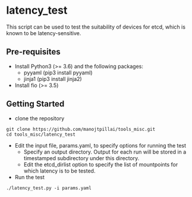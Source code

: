 # latency_test

This script can be used to test the suitability of devices for 
etcd, which is known to be latency-sensitive.

## Pre-requisites

- Install Python3 (>= 3.6) and the following packages:
    - pyyaml (pip3 install pyyaml)
    - jinja1 (pip3 install jinja2)
- Install fio (>= 3.5)

## Getting Started

- clone the repository
```
git clone https://github.com/manojtpillai/tools_misc.git
cd tools_misc/latency_test
```
- Edit the input file, params.yaml, to specify options for running the test
    - Specify an output directory. 
    Output for each run will be stored in a timestamped subdirectory 
    under this directory.
    - Edit the etcd_dirlist option to specify the list of mountpoints 
    for which latency is to be tested.
- Run the test
```
./latency_test.py -i params.yaml
```

